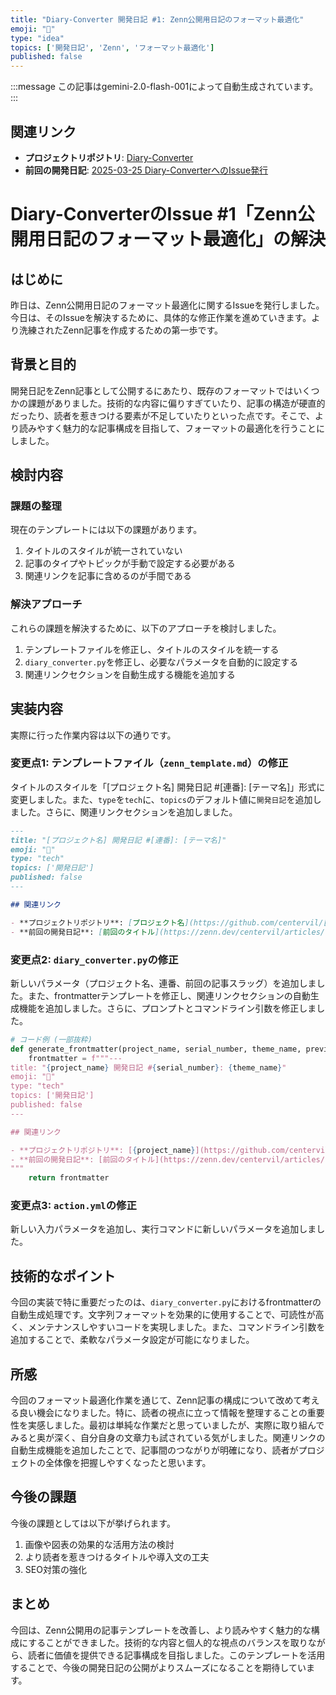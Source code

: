 ```yaml
---
title: "Diary-Converter 開発日記 #1: Zenn公開用日記のフォーマット最適化"
emoji: "📝"
type: "idea"
topics: ['開発日記', 'Zenn', 'フォーマット最適化']
published: false
---
```


:::message
この記事はgemini-2.0-flash-001によって自動生成されています。
:::

## 関連リンク

- **プロジェクトリポジトリ**: [Diary-Converter](https://github.com/centervil/Diary-Converter)
- **前回の開発日記**: [2025-03-25 Diary-ConverterへのIssue発行](https://zenn.dev/centervil/articles/2025-03-25-dev-diary)

# Diary-ConverterのIssue #1「Zenn公開用日記のフォーマット最適化」の解決

## はじめに

昨日は、Zenn公開用日記のフォーマット最適化に関するIssueを発行しました。今日は、そのIssueを解決するために、具体的な修正作業を進めていきます。より洗練されたZenn記事を作成するための第一歩です。

## 背景と目的

開発日記をZenn記事として公開するにあたり、既存のフォーマットではいくつかの課題がありました。技術的な内容に偏りすぎていたり、記事の構造が硬直的だったり、読者を惹きつける要素が不足していたりといった点です。そこで、より読みやすく魅力的な記事構成を目指して、フォーマットの最適化を行うことにしました。

## 検討内容

### 課題の整理

現在のテンプレートには以下の課題があります。

1.  タイトルのスタイルが統一されていない
2.  記事のタイプやトピックが手動で設定する必要がある
3.  関連リンクを記事に含めるのが手間である

### 解決アプローチ

これらの課題を解決するために、以下のアプローチを検討しました。

1.  テンプレートファイルを修正し、タイトルのスタイルを統一する
2.  `diary_converter.py`を修正し、必要なパラメータを自動的に設定する
3.  関連リンクセクションを自動生成する機能を追加する

## 実装内容

実際に行った作業内容は以下の通りです。

### 変更点1: テンプレートファイル（`zenn_template.md`）の修正

タイトルのスタイルを「[プロジェクト名] 開発日記 #[連番]: [テーマ名]」形式に変更しました。また、`type`を`tech`に、`topics`のデフォルト値に`開発日記`を追加しました。さらに、関連リンクセクションを追加しました。

```markdown
---
title: "[プロジェクト名] 開発日記 #[連番]: [テーマ名]"
emoji: "📝"
type: "tech"
topics: ['開発日記']
published: false
---

## 関連リンク

- **プロジェクトリポジトリ**: [プロジェクト名](https://github.com/centervil/[リポジトリ名])
- **前回の開発日記**: [前回のタイトル](https://zenn.dev/centervil/articles/[前回の記事スラッグ])
```

### 変更点2: `diary_converter.py`の修正

新しいパラメータ（プロジェクト名、連番、前回の記事スラッグ）を追加しました。また、frontmatterテンプレートを修正し、関連リンクセクションの自動生成機能を追加しました。さらに、プロンプトとコマンドライン引数を修正しました。

```python
# コード例 (一部抜粋)
def generate_frontmatter(project_name, serial_number, theme_name, previous_article_slug):
    frontmatter = f"""---
title: "{project_name} 開発日記 #{serial_number}: {theme_name}"
emoji: "📝"
type: "tech"
topics: ['開発日記']
published: false
---

## 関連リンク

- **プロジェクトリポジトリ**: [{project_name}](https://github.com/centervil/{project_name})
- **前回の開発日記**: [前回のタイトル](https://zenn.dev/centervil/articles/{previous_article_slug})
"""
    return frontmatter
```

### 変更点3: `action.yml`の修正

新しい入力パラメータを追加し、実行コマンドに新しいパラメータを追加しました。

## 技術的なポイント

今回の実装で特に重要だったのは、`diary_converter.py`におけるfrontmatterの自動生成処理です。文字列フォーマットを効果的に使用することで、可読性が高く、メンテナンスしやすいコードを実現しました。また、コマンドライン引数を追加することで、柔軟なパラメータ設定が可能になりました。

## 所感

今回のフォーマット最適化作業を通じて、Zenn記事の構成について改めて考える良い機会になりました。特に、読者の視点に立って情報を整理することの重要性を実感しました。最初は単純な作業だと思っていましたが、実際に取り組んでみると奥が深く、自分自身の文章力も試されている気がしました。関連リンクの自動生成機能を追加したことで、記事間のつながりが明確になり、読者がプロジェクトの全体像を把握しやすくなったと思います。

## 今後の課題

今後の課題としては以下が挙げられます。

1.  画像や図表の効果的な活用方法の検討
2.  より読者を惹きつけるタイトルや導入文の工夫
3.  SEO対策の強化

## まとめ

今回は、Zenn公開用の記事テンプレートを改善し、より読みやすく魅力的な構成にすることができました。技術的な内容と個人的な視点のバランスを取りながら、読者に価値を提供できる記事構成を目指しました。このテンプレートを活用することで、今後の開発日記の公開がよりスムーズになることを期待しています。